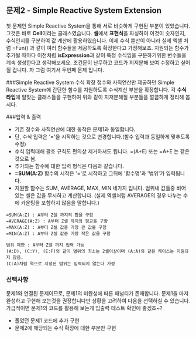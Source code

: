## 문제2 - Simple Reactive System Extension
첫 문제인 Simple Reactive System을 통해 서로 비슷하게 구현된 부분이 있었습니다.
그것은 바로 **Cell**이라는 클래스였습니다.
**셀**에서 **표현식**을 파싱하여 이것이 숫자인지, 수식인지를 구분하여 값 계산에 활용하였습니다.
이제 수식 뿐만이 아니라 실제 엑셀 처럼 =Fun() 과 같이 여러 함수들을 제공하도록 확장한다고 가정해보죠.
지원되는 함수가 추가될 때마다 이전처럼 **isExpression**과 같이 특정 수식임을 구분하기위한 변수들을 계속 생성한다고 생각해보세요.
조건문이 난무하고 코드가 지저분해 보여 수정하고 싶어질 겁니다.
자 그럼 여기서 두번째 문제 입니다.

###Simple Reactive System 수식 확장
정수와 사칙연산만 제공하던 Simple Reactive System에 간단한 함수를 지원하도록 수식계산 부분을 확장합니다.
각 **수식 타입**에 알맞는 클래스들을 구현하여 위와 같이 지저분해질 부분들을 깔끔하게 정리해 봅시다. 

###입력 & 출력
* 기존 정수와 사칙연산에 대한 동작은 문제1과 동일합니다.
* 단, 수식 입력은 '='을 시작하는 것으로 변경합니다.(함수 입력과 동일하게 맞추도록 수정)
* 수식 입력대해 괄호 규칙도 편의상 제거하셔도 됩니다. =(A+E) 또는 =A+E 는 같은것으로 봄.
* 추가되는 함수에 대한 입력 형식은 다음과 같습니다.
* **=SUM(A:Z)**
함수의 시작은 '='로 시작하고 그뒤에 '함수명'과 '범위'가 입력됩니다.
* 지원할 함수는 SUM, AVERAGE, MAX, MIN 네가지 입니다.
범위내 값들중 비어있는 셀은 값을 무시하고 계산합니다.
(실제 엑셀처럼 AVERAGE의 경우 나누는 수에 카운팅을 포함하지 않음을 말합니다.)
```text
=SUM(A:Z) : A부터 Z셀 까지의 합을 구함
=AVERAGE(A:Z) : A부터 Z셀 까지의 평균을 구함
=MAX(A:Z) : A부터 Z셀 값중 가장 큰 값을 구함
=MIN(A:Z) : A부터 Z셀 값중 가장 작은 값을 구함
```
```
범위 제한 : A부터 Z셀 까지 입력 가능
(A:D), (C:Y), (E:F)와 같이 범위의 최소는 2셀이상이며 (A:A)와 같은 케이스는 지원되지 않음. 
(C:A)처럼 역으로 지정된 범위는 입력되지 않는다 가정
```
### 선택사항
문제1와 연결된 문제이므로, 문제1의 미완성에 따른 패널티가 존재합니다.
문제1을 마저 완성하고 구현해 보는것을 권장합니다만 상황을 고려하여 다음을 선택하실 수 있습니다.
가급적이면 문제1의 코드를 활용해 보는게 입출력 테스트 확인에 좋겠죠~?
* 풀었던 문제1 코드에 추가 구현
* 문제2에 해당되는 수식 확장에 대한 부분만 구현